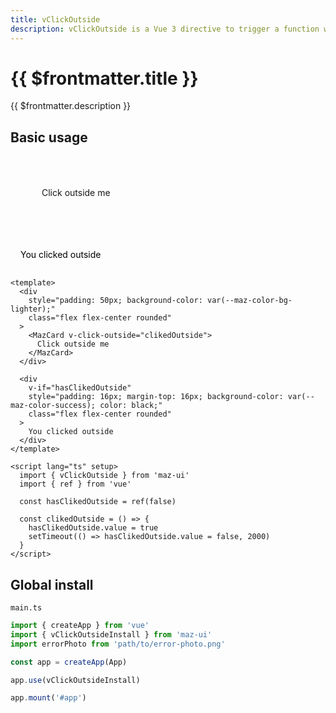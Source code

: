 ```yaml
---
title: vClickOutside
description: vClickOutside is a Vue 3 directive to trigger a function when the user clicks outside an element
---
```


# {{ $frontmatter.title }}

{{ $frontmatter.description }}

## Basic usage

<div
  style="padding: 50px; background-color: var(--maz-color-bg-lighter);"
  class="flex flex-center rounded"
>
  <MazCard v-click-outside="clikedOutside">
    Click outside me
  </MazCard>
</div>

<div
  v-if="hasClikedOutside"
  style="padding: 16px; margin-top: 16px; background-color: var(--maz-color-success); color: black;"
  class="flex flex-center rounded"
>
  You clicked outside
</div>

```vue
<template>
  <div
    style="padding: 50px; background-color: var(--maz-color-bg-lighter);"
    class="flex flex-center rounded"
  >
    <MazCard v-click-outside="clikedOutside">
      Click outside me
    </MazCard>
  </div>

  <div
    v-if="hasClikedOutside"
    style="padding: 16px; margin-top: 16px; background-color: var(--maz-color-success); color: black;"
    class="flex flex-center rounded"
  >
    You clicked outside
  </div>
</template>

<script lang="ts" setup>
  import { vClickOutside } from 'maz-ui'
  import { ref } from 'vue'

  const hasClikedOutside = ref(false)

  const clikedOutside = () => {
    hasClikedOutside.value = true
    setTimeout(() => hasClikedOutside.value = false, 2000)
  }
</script>
```

## Global install

`main.ts`

```typescript
import { createApp } from 'vue'
import { vClickOutsideInstall } from 'maz-ui'
import errorPhoto from 'path/to/error-photo.png'

const app = createApp(App)

app.use(vClickOutsideInstall)

app.mount('#app')
```

<script lang="ts" setup>
  import { ref } from 'vue'
  import { vClickOutside } from 'maz-ui'

  const hasClikedOutside = ref(false)

  const clikedOutside = () => {
    hasClikedOutside.value = true
    setTimeout(() => hasClikedOutside.value = false, 2000)
  }
</script>
